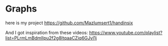 # Graphs

here is my project 
https://github.com/Mazlumsert1/handinsix

And I got inspiration from these videos:
https://www.youtube.com/playlist?list=PLrmLmBdmIlpu2f2g8ltqaaCZiq6GJvl1j
